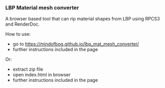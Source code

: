 ### LBP Material mesh converter
A browser based tool that can rip material shapes from LBP using RPCS3 and RenderDoc.

How to use:
- go to https://mindofbog.github.io/lbp_mat_mesh_converter/
- further instructions included in the page

Or:
- extract zip file
- open index.html in browser
- further instructions included in the page
